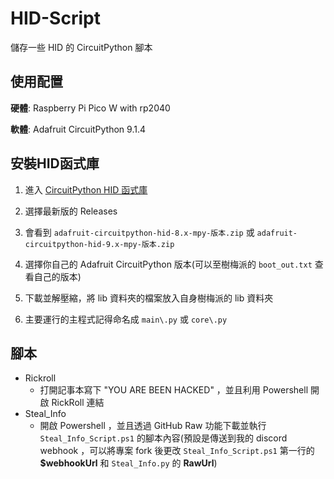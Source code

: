 # HID-Script
儲存一些 HID 的 CircuitPython 腳本
## 使用配置
**硬體**: Raspberry Pi Pico W with rp2040

**軟體**: Adafruit CircuitPython 9.1.4

## 安裝HID函式庫
1. 進入 [CircuitPython HID 函式庫](https://github.com/adafruit/Adafruit_CircuitPython_HID)

2. 選擇最新版的 Releases

3. 會看到 `adafruit-circuitpython-hid-8.x-mpy-版本.zip` 或 `adafruit-circuitpython-hid-9.x-mpy-版本.zip`

4. 選擇你自己的 Adafruit CircuitPython 版本(可以至樹梅派的 `boot_out.txt` 查看自己的版本)

5. 下載並解壓縮，將 lib 資料夾的檔案放入自身樹梅派的 lib 資料夾

6. 主要運行的主程式記得命名成 `main\.py` 或 `core\.py`

## 腳本
- Rickroll
    - 打開記事本寫下 "YOU ARE BEEN HACKED" ，並且利用 Powershell 開啟 RickRoll 連結
- Steal_Info
    - 開啟 Powershell ，並且透過 GitHub Raw 功能下載並執行 `Steal_Info_Script.ps1` 的腳本內容(預設是傳送到我的 discord webhook ，可以將專案 fork 後更改 `Steal_Info_Script.ps1` 第一行的 **$webhookUrl** 和 `Steal_Info.py` 的 **RawUrl**)